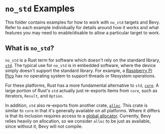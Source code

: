# `no_std` Examples

This folder contains examples for how to work with `no_std` targets and Bevy.
Refer to each example individually for details around how it works and what features you may need to enable/disable to allow a particular target to work.

## What is `no_std`?

`no_std` is a Rust term for software which doesn't rely on the standard library, [`std`](https://doc.rust-lang.org/stable/std/).
The typical use for `no_std` is in embedded software, where the device simply doesn't support the standard library.
For example, a [Raspberry Pi Pico](https://www.raspberrypi.com/documentation/microcontrollers/pico-series.html) has no operating system to support threads or filesystem operations.

For these platforms, Rust has a more fundamental alternative to `std`, [`core`](https://doc.rust-lang.org/stable/core/).
A large portion of Rust's `std` actually just re-exports items from `core`, such as iterators, `Result`, and `Option`.

In addition, `std` also re-exports from another crate, [`alloc`](https://doc.rust-lang.org/stable/alloc/).
This crate is similar to `core` in that it's generally available on all platforms.
Where it differs is that its inclusion requires access to a [global allocator](https://doc.rust-lang.org/stable/std/alloc/trait.GlobalAlloc.html).
Currently, Bevy relies heavily on allocation, so we consider `alloc` to be just as available, since without it, Bevy will not compile.
